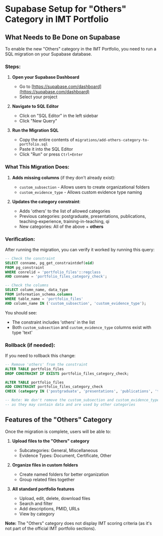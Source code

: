 # Supabase Setup for "Others" Category in IMT Portfolio

## What Needs to Be Done on Supabase

To enable the new "Others" category in the IMT Portfolio, you need to run a SQL migration on your Supabase database.

### Steps:

1. **Open your Supabase Dashboard**
   - Go to [https://supabase.com/dashboard](https://supabase.com/dashboard)
   - Select your project

2. **Navigate to SQL Editor**
   - Click on "SQL Editor" in the left sidebar
   - Click "New Query"

3. **Run the Migration SQL**
   - Copy the entire contents of `migrations/add-others-category-to-portfolio.sql`
   - Paste it into the SQL Editor
   - Click "Run" or press `Ctrl+Enter`

### What This Migration Does:

1. **Adds missing columns** (if they don't already exist):
   - `custom_subsection` - Allows users to create organizational folders
   - `custom_evidence_type` - Allows custom evidence type naming

2. **Updates the category constraint**:
   - Adds 'others' to the list of allowed categories
   - Previous categories: postgraduate, presentations, publications, teaching-experience, training-in-teaching, qi
   - New categories: All of the above + **others**

### Verification:

After running the migration, you can verify it worked by running this query:

```sql
-- Check the constraint
SELECT conname, pg_get_constraintdef(oid) 
FROM pg_constraint 
WHERE conrelid = 'portfolio_files'::regclass 
AND conname = 'portfolio_files_category_check';

-- Check the columns
SELECT column_name, data_type 
FROM information_schema.columns 
WHERE table_name = 'portfolio_files' 
AND column_name IN ('custom_subsection', 'custom_evidence_type');
```

You should see:
- The constraint includes 'others' in the list
- Both `custom_subsection` and `custom_evidence_type` columns exist with type 'text'

### Rollback (if needed):

If you need to rollback this change:

```sql
-- Remove 'others' from the constraint
ALTER TABLE portfolio_files 
DROP CONSTRAINT IF EXISTS portfolio_files_category_check;

ALTER TABLE portfolio_files 
ADD CONSTRAINT portfolio_files_category_check 
CHECK (category IN ('postgraduate', 'presentations', 'publications', 'teaching-experience', 'training-in-teaching', 'qi'));

-- Note: We don't remove the custom_subsection and custom_evidence_type columns 
-- as they may contain data and are used by other categories
```

## Features of the "Others" Category

Once the migration is complete, users will be able to:

1. **Upload files to the "Others" category**
   - Subcategories: General, Miscellaneous
   - Evidence Types: Document, Certificate, Other

2. **Organize files in custom folders**
   - Create named folders for better organization
   - Group related files together

3. **All standard portfolio features**
   - Upload, edit, delete, download files
   - Search and filter
   - Add descriptions, PMID, URLs
   - View by category

**Note:** The "Others" category does not display IMT scoring criteria (as it's not part of the official IMT portfolio sections).

